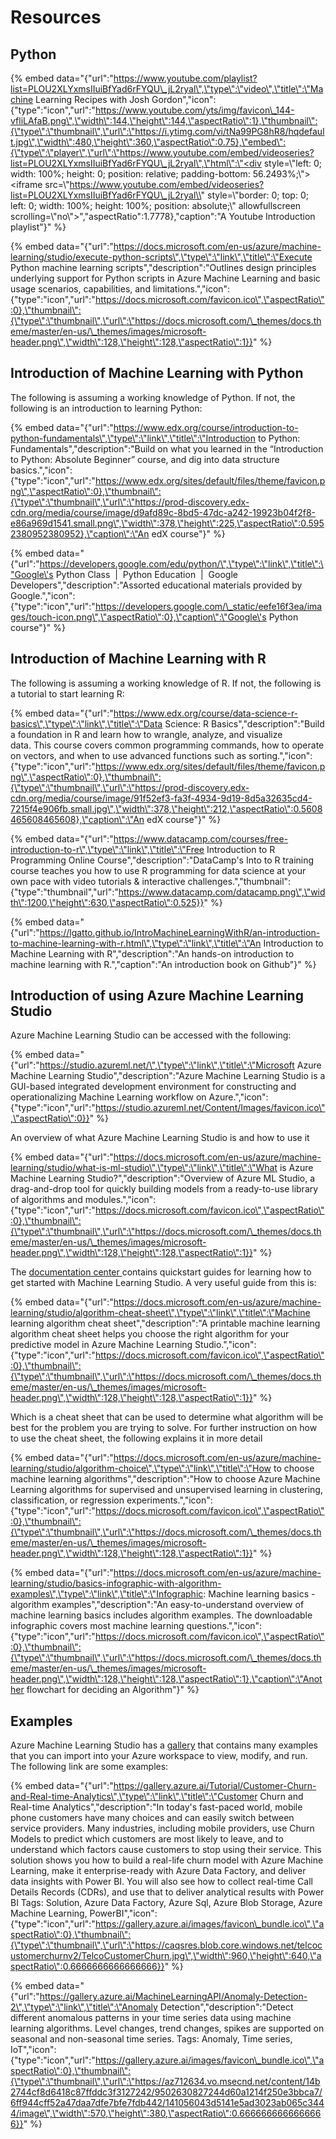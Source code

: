 # Resources

## Python

{% embed data="{\"url\":\"https://www.youtube.com/playlist?list=PLOU2XLYxmsIIuiBfYad6rFYQU\_jL2ryal\",\"type\":\"video\",\"title\":\"Machine Learning Recipes with Josh Gordon\",\"icon\":{\"type\":\"icon\",\"url\":\"https://www.youtube.com/yts/img/favicon\_144-vfliLAfaB.png\",\"width\":144,\"height\":144,\"aspectRatio\":1},\"thumbnail\":{\"type\":\"thumbnail\",\"url\":\"https://i.ytimg.com/vi/tNa99PG8hR8/hqdefault.jpg\",\"width\":480,\"height\":360,\"aspectRatio\":0.75},\"embed\":{\"type\":\"player\",\"url\":\"https://www.youtube.com/embed/videoseries?list=PLOU2XLYxmsIIuiBfYad6rFYQU\_jL2ryal\",\"html\":\"<div style=\\"left: 0; width: 100%; height: 0; position: relative; padding-bottom: 56.2493%;\\"><iframe src=\\"https://www.youtube.com/embed/videoseries?list=PLOU2XLYxmsIIuiBfYad6rFYQU\_jL2ryal\\" style=\\"border: 0; top: 0; left: 0; width: 100%; height: 100%; position: absolute;\\" allowfullscreen scrolling=\\"no\\"></iframe></div>\",\"aspectRatio\":1.7778},\"caption\":\"A Youtube Introduction playlist\"}" %}



{% embed data="{\"url\":\"https://docs.microsoft.com/en-us/azure/machine-learning/studio/execute-python-scripts\",\"type\":\"link\",\"title\":\"Execute Python machine learning scripts\",\"description\":\"Outlines design principles underlying support for Python scripts in Azure Machine Learning and basic usage scenarios, capabilities, and limitations.\",\"icon\":{\"type\":\"icon\",\"url\":\"https://docs.microsoft.com/favicon.ico\",\"aspectRatio\":0},\"thumbnail\":{\"type\":\"thumbnail\",\"url\":\"https://docs.microsoft.com/\_themes/docs.theme/master/en-us/\_themes/images/microsoft-header.png\",\"width\":128,\"height\":128,\"aspectRatio\":1}}" %}

## Introduction of Machine Learning with Python

The following is assuming a working knowledge of Python. If not, the following is an introduction to learning Python:

{% embed data="{\"url\":\"https://www.edx.org/course/introduction-to-python-fundamentals\",\"type\":\"link\",\"title\":\"Introduction to Python: Fundamentals\",\"description\":\"Build on what you learned in the &ldquo;Introduction to Python: Absolute Beginner&rdquo; course, and dig into data structure basics.\",\"icon\":{\"type\":\"icon\",\"url\":\"https://www.edx.org/sites/default/files/theme/favicon.png\",\"aspectRatio\":0},\"thumbnail\":{\"type\":\"thumbnail\",\"url\":\"https://prod-discovery.edx-cdn.org/media/course/image/d9afd89c-8bd5-47dc-a242-19923b04f2f8-e86a969d1541.small.png\",\"width\":378,\"height\":225,\"aspectRatio\":0.5952380952380952},\"caption\":\"An edX course\"}" %}

{% embed data="{\"url\":\"https://developers.google.com/edu/python/\",\"type\":\"link\",\"title\":\"Google\'s Python Class  \|  Python Education        \|  Google Developers\",\"description\":\"Assorted educational materials provided by Google.\",\"icon\":{\"type\":\"icon\",\"url\":\"https://developers.google.com/\_static/eefe16f3ea/images/touch-icon.png\",\"aspectRatio\":0},\"caption\":\"Google\'s Python course\"}" %}

## Introduction of Machine Learning with R

The following is assuming a working knowledge of R. If not, the following is a tutorial to start learning R:

{% embed data="{\"url\":\"https://www.edx.org/course/data-science-r-basics\",\"type\":\"link\",\"title\":\"Data Science: R Basics\",\"description\":\"Build a foundation in R and learn how to wrangle, analyze, and visualize data.&nbsp;This course covers common programming commands, how to operate on vectors, and when to use advanced functions such as sorting.\",\"icon\":{\"type\":\"icon\",\"url\":\"https://www.edx.org/sites/default/files/theme/favicon.png\",\"aspectRatio\":0},\"thumbnail\":{\"type\":\"thumbnail\",\"url\":\"https://prod-discovery.edx-cdn.org/media/course/image/91f52ef3-fa3f-4934-9d19-8d5a32635cd4-7215f4e906fb.small.jpg\",\"width\":378,\"height\":212,\"aspectRatio\":0.5608465608465608},\"caption\":\"An edX course\"}" %}

{% embed data="{\"url\":\"https://www.datacamp.com/courses/free-introduction-to-r\",\"type\":\"link\",\"title\":\"Free Introduction to R Programming Online Course\",\"description\":\"DataCamp\'s Into to R training course teaches you how to use R programming for data science at your own pace with video tutorials & interactive challenges.\",\"thumbnail\":{\"type\":\"thumbnail\",\"url\":\"https://www.datacamp.com/datacamp.png\",\"width\":1200,\"height\":630,\"aspectRatio\":0.525}}" %}



{% embed data="{\"url\":\"https://lgatto.github.io/IntroMachineLearningWithR/an-introduction-to-machine-learning-with-r.html\",\"type\":\"link\",\"title\":\"An Introduction to Machine Learning with R\",\"description\":\"An hands-on introduction to machine learning with R.\",\"caption\":\"An introduction book on Github\"}" %}

## Introduction of using Azure Machine Learning Studio

Azure Machine Learning Studio can be accessed with the following:

{% embed data="{\"url\":\"https://studio.azureml.net/\",\"type\":\"link\",\"title\":\"Microsoft Azure Machine Learning Studio\",\"description\":\"Azure Machine Learning Studio is a GUI-based integrated development environment for constructing and operationalizing Machine Learning workflow on Azure.\",\"icon\":{\"type\":\"icon\",\"url\":\"https://studio.azureml.net/Content/Images/favicon.ico\",\"aspectRatio\":0}}" %}

An overview of what Azure Machine Learning Studio is and how to use it

{% embed data="{\"url\":\"https://docs.microsoft.com/en-us/azure/machine-learning/studio/what-is-ml-studio\",\"type\":\"link\",\"title\":\"What is Azure Machine Learning Studio?\",\"description\":\"Overview of Azure ML Studio, a drag-and-drop tool for quickly building models from a ready-to-use library of algorithms and modules.\",\"icon\":{\"type\":\"icon\",\"url\":\"https://docs.microsoft.com/favicon.ico\",\"aspectRatio\":0},\"thumbnail\":{\"type\":\"thumbnail\",\"url\":\"https://docs.microsoft.com/\_themes/docs.theme/master/en-us/\_themes/images/microsoft-header.png\",\"width\":128,\"height\":128,\"aspectRatio\":1}}" %}

The [documentation center ](https://docs.microsoft.com/en-us/azure/machine-learning/studio/)contains quickstart guides for learning how to get started with Machine Learning Studio. A very useful guide from this is:

{% embed data="{\"url\":\"https://docs.microsoft.com/en-us/azure/machine-learning/studio/algorithm-cheat-sheet\",\"type\":\"link\",\"title\":\"Machine learning algorithm cheat sheet\",\"description\":\"A printable machine learning algorithm cheat sheet helps you choose the right algorithm for your predictive model in Azure Machine Learning Studio.\",\"icon\":{\"type\":\"icon\",\"url\":\"https://docs.microsoft.com/favicon.ico\",\"aspectRatio\":0},\"thumbnail\":{\"type\":\"thumbnail\",\"url\":\"https://docs.microsoft.com/\_themes/docs.theme/master/en-us/\_themes/images/microsoft-header.png\",\"width\":128,\"height\":128,\"aspectRatio\":1}}" %}

Which is a cheat sheet that can be used to determine what algorithm will be best for the problem you are trying to solve. For further instruction on how to use the cheat sheet, the following explains it in more detail

{% embed data="{\"url\":\"https://docs.microsoft.com/en-us/azure/machine-learning/studio/algorithm-choice\",\"type\":\"link\",\"title\":\"How to choose machine learning algorithms\",\"description\":\"How to choose Azure Machine Learning algorithms for supervised and unsupervised learning in clustering, classification, or regression experiments.\",\"icon\":{\"type\":\"icon\",\"url\":\"https://docs.microsoft.com/favicon.ico\",\"aspectRatio\":0},\"thumbnail\":{\"type\":\"thumbnail\",\"url\":\"https://docs.microsoft.com/\_themes/docs.theme/master/en-us/\_themes/images/microsoft-header.png\",\"width\":128,\"height\":128,\"aspectRatio\":1}}" %}

{% embed data="{\"url\":\"https://docs.microsoft.com/en-us/azure/machine-learning/studio/basics-infographic-with-algorithm-examples\",\"type\":\"link\",\"title\":\"Infographic: Machine learning basics - algorithm examples\",\"description\":\"An easy-to-understand overview of machine learning basics includes algorithm examples. The downloadable infographic covers most machine learning questions.\",\"icon\":{\"type\":\"icon\",\"url\":\"https://docs.microsoft.com/favicon.ico\",\"aspectRatio\":0},\"thumbnail\":{\"type\":\"thumbnail\",\"url\":\"https://docs.microsoft.com/\_themes/docs.theme/master/en-us/\_themes/images/microsoft-header.png\",\"width\":128,\"height\":128,\"aspectRatio\":1},\"caption\":\"Another flowchart for deciding an Algorithm\"}" %}



## Examples

Azure Machine Learning Studio has a [gallery](https://gallery.azure.ai/) that contains many examples that you can import into your Azure workspace to view, modify, and run. The following link are some examples:

{% embed data="{\"url\":\"https://gallery.azure.ai/Tutorial/Customer-Churn-and-Real-time-Analytics\",\"type\":\"link\",\"title\":\"Customer Churn and Real-time Analytics\",\"description\":\"In today\'s fast-paced world, mobile phone customers have many choices and can easily switch between service providers. Many industries, including mobile providers, use Churn Models to predict which customers are most likely to leave, and to understand which factors cause customers to stop using their service. This solution shows you how to build a real-life churn model with Azure Machine Learning, make it enterprise-ready with Azure Data Factory, and deliver data insights with Power BI. You will also see how to collect real-time Call Details Records \(CDRs\), and use that to deliver analytical results with Power BI Tags: Solution, Azure Data Factory, Azure Sql, Azure Blob Storage, Azure Machine Learning, PowerBI\",\"icon\":{\"type\":\"icon\",\"url\":\"https://gallery.azure.ai/images/favicon\_bundle.ico\",\"aspectRatio\":0},\"thumbnail\":{\"type\":\"thumbnail\",\"url\":\"https://caqsres.blob.core.windows.net/telcocustomerchurnv2/TelcoCustomerChurn.jpg\",\"width\":960,\"height\":640,\"aspectRatio\":0.6666666666666666}}" %}



{% embed data="{\"url\":\"https://gallery.azure.ai/MachineLearningAPI/Anomaly-Detection-2\",\"type\":\"link\",\"title\":\"Anomaly Detection\",\"description\":\"Detect different anomalous patterns in your time series data using machine learning algorithms. Level changes, trend changes, spikes are supported on seasonal and non-seasonal time series. Tags: Anomaly, Time series, IoT\",\"icon\":{\"type\":\"icon\",\"url\":\"https://gallery.azure.ai/images/favicon\_bundle.ico\",\"aspectRatio\":0},\"thumbnail\":{\"type\":\"thumbnail\",\"url\":\"https://az712634.vo.msecnd.net/content/14b2744cf8d6418c87ffddc3f3127242/9502630827244d60a1214f250e3bbca7/6ff944cff52a47daa7dfe7bfe7fdb442/141056043d5141e5ad3023ab065c3444/image\",\"width\":570,\"height\":380,\"aspectRatio\":0.6666666666666666}}" %}

